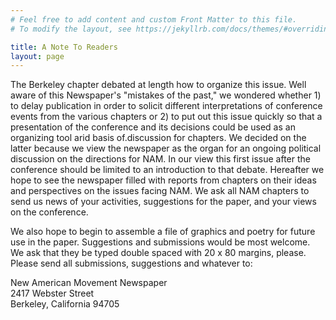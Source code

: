 ```yaml
---
# Feel free to add content and custom Front Matter to this file.
# To modify the layout, see https://jekyllrb.com/docs/themes/#overriding-theme-defaults

title: A Note To Readers
layout: page
---
```


The Berkeley chapter debated at length how to organize this issue. Well aware of this Newspaper's "mistakes of the past," we wondered whether 1) to delay publication in order to solicit different interpretations of conference events from the various chapters or 2) to put out this issue quickly so that a presentation of the conference and its decisions could be used as an organizing tool arid basis of.discussion for chapters. We decided on the latter because we view the newspaper as the organ for an ongoing political discussion on the directions for NAM. In our view this first issue after the conference should be limited to an introduction to that debate. Hereafter we hope to see the newspaper filled with reports from chapters on their ideas and perspectives on the issues facing NAM. We ask all NAM chapters to send us news of your activities, suggestions for the paper, and your views on the conference. 

We also hope to begin to assemble a file of graphics and poetry for future use in the paper. Suggestions and submissions would be most welcome. We ask that they be typed double spaced with 20 x 80 margins, please. Please send all submissions, suggestions and whatever to:

New American Movement Newspaper<br>
2417 Webster Street<br>
Berkeley, California 94705
